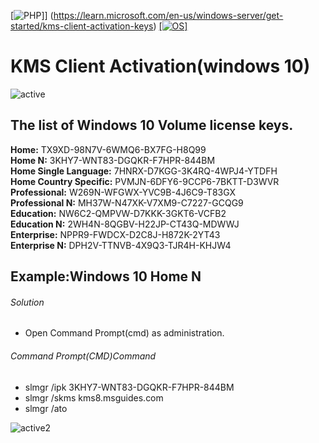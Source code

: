 [![PHP](https://img.shields.io/badge/Microsoft20%Learn-Window20%10-blue.svg)]] (https://learn.microsoft.com/en-us/windows-server/get-started/kms-client-activation-keys)
[[![OS](https://img.shields.io/badge/Microsoft%20Learn-Window20%11-yellowgreen.svg)]](https://learn.microsoft.com/en-us/windows-server/get-started/kms-client-activation-keys)


# KMS Client Activation(windows 10)


![active](https://user-images.githubusercontent.com/69615463/123890741-95a7bb80-d979-11eb-9b74-9a931852c558.png)


<h2>The list of Windows 10 Volume license keys.</h2>



<b> Home:</b>                  TX9XD-98N7V-6WMQ6-BX7FG-H8Q99
 <br>
<b>Home N:</b>                 3KHY7-WNT83-DGQKR-F7HPR-844BM
<br>
<b>Home Single Language:</b>   7HNRX-D7KGG-3K4RQ-4WPJ4-YTDFH
<br>
<b>Home Country Specific:</b>  PVMJN-6DFY6-9CCP6-7BKTT-D3WVR
<br>
<b>Professional:</b>          W269N-WFGWX-YVC9B-4J6C9-T83GX
<br>
<b>Professional N:</b>        MH37W-N47XK-V7XM9-C7227-GCQG9
<br>
<b>Education:</b>             NW6C2-QMPVW-D7KKK-3GKT6-VCFB2
<br>
<b>Education N:</b>            2WH4N-8QGBV-H22JP-CT43Q-MDWWJ
<br>
<b>Enterprise:</b>             NPPR9-FWDCX-D2C8J-H872K-2YT43
<br>
<b>Enterprise N:</b>           DPH2V-TTNVB-4X9Q3-TJR4H-KHJW4
<br>


## Example:Windows 10 Home N ##


<h6>Solution</h6>

+ Open Command Prompt(cmd) as administration.

<h6>Command Prompt(CMD)Command</h6>

+ slmgr  /ipk 3KHY7-WNT83-DGQKR-F7HPR-844BM
+ slmgr  /skms  kms8.msguides.com
+ slmgr /ato

![active2](https://user-images.githubusercontent.com/69615463/123890240-b3285580-d978-11eb-90e2-0158ba8b0cac.png)

